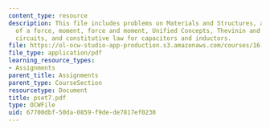 ```yaml
---
content_type: resource
description: This file includes problems on Materials and Structures, application
  of a force, moment, force and moment, Unified Concepts, Thevinin and Norton equivalent
  circuits, and constitutive law for capacitors and inductors.
file: https://ol-ocw-studio-app-production.s3.amazonaws.com/courses/16-01-unified-engineering-i-ii-iii-iv-fall-2005-spring-2006/67700dbf50da0859f9dede7817ef0230_pset7.pdf
file_type: application/pdf
learning_resource_types:
- Assignments
parent_title: Assignments
parent_type: CourseSection
resourcetype: Document
title: pset7.pdf
type: OCWFile
uid: 67700dbf-50da-0859-f9de-de7817ef0230
---
```

